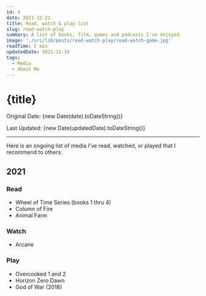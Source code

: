 ```yaml
---
id: 4
date: 2021-12-21
title: Read, watch & play list
slug: read-watch-play
summary: A list of books, film, games and podcasts I've enjoyed.
image: './src/lib/posts/read-watch-play/read-watch-game.jpg'
readTime: 5 min
updatedDate: 2021-12-19
tags:
  - Media
  - About Me
---
```


# {title}

Original Date: {new Date(date).toDateString()}

Last Updated: {new Date(updatedDate).toDateString()}

---

Here is an ongoing list of media I've read, watched, or played that I recommend to others:

## 2021

### Read

- Wheel of Time Series (books 1 thru 4)
- Column of Fire
- Animal Farm

### Watch

- Arcane

### Play

- Overcooked 1 and 2
- Horizon Zero Dawn
- God of War (2018)
